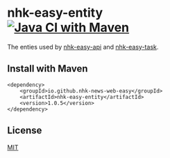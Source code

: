 # nhk-easy-entity [![Java CI with Maven](https://github.com/nhk-news-web-easy/nhk-easy-entity/actions/workflows/build.yml/badge.svg?branch=main)](https://github.com/nhk-news-web-easy/nhk-easy-entity/actions/workflows/build.yml)
The enties used by [nhk-easy-api](https://github.com/nhk-news-web-easy/nhk-easy-api) and [nhk-easy-task](https://github.com/nhk-news-web-easy/nhk-easy-task).

## Install with Maven
```
<dependency>
    <groupId>io.github.nhk-news-web-easy</groupId>
    <artifactId>nhk-easy-entity</artifactId>
    <version>1.0.5</version>
</dependency>
```

## License
[MIT](LICENSE)
